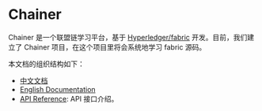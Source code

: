 # Chainer

Chainer 是一个联盟链学习平台，基于 [Hyperledger/fabric](https://github.com/hyperledger/fabric/tree/release-2.3) 开发。目前，我们建立了 Chainer 项目，在这个项目里将会系统地学习 fabric 源码。

本文档的组织结构如下：

- [中文文档](https://232425wxy.github.io/chainer/Chinese/)
- [English Documentation](https://232425wxy.github.io/chainer/English/)
- [API Reference](https://232425wxy.github.io/chainer/API/): API 接口介绍。